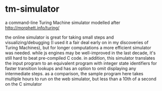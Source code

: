 # tm-simulator
a command-line Turing Machine simulator modelled after http://morphett.info/turing/

the online simulator is great for taking small steps and visualizing/debugging (I used it a fair deal early on in my discoveries of Turing Machines), but for longer computations a more efficient simulator was needed. while js engines may be well-improved in the last decade, it's still hard to beat pre-compiled C code. in addition, this simulator translates the input program to an equivalent program with integer state identifiers for faster transition lookups and has an option to omit displaying any intermediate steps. as a comparison, the sample program here takes multiple hours to run on the web simulator, but less than a 10th of a second on the C simulator
